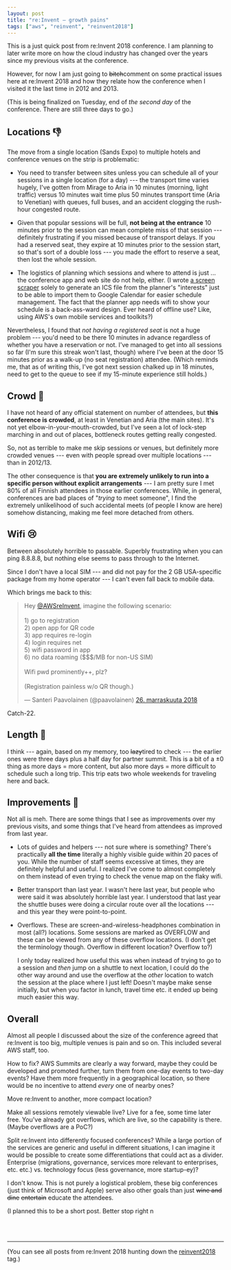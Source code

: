 ```yaml
---
layout: post
title: "re:Invent — growth pains"
tags: ["aws", "reinvent", "reinvent2018"]
---
```


This is a just quick post from re:Invent 2018 conference. I am
planning to later write more on how the cloud industry has changed
over the years since my previous visits at the conference.

However, for now I am just going to <strike>bitch</strike>comment on
some practical issues here at re:Invent 2018 and how they relate how
the conference when I visited it the last time in 2012 and 2013.

(This is being finalized on Tuesday, end of *the second day* of the
conference. There are still three days to go.)

## Locations 👎

The move from a single location (Sands Expo) to multiple hotels and
conference venues on the strip is problematic:

* You need to transfer between sites unless you can schedule all of
  your sessions in a single location (for a day) --- the transport
  time varies hugely, I've gotten from Mirage to Aria in 10 minutes
  (morning, light traffic) versus 10 minutes wait time plus 50 minutes
  transport time (Aria to Venetian) with queues, full buses, and
  an accident clogging the rush-hour congested route.

* Given that popular sessions will be full, **not being at the
  entrance** 10 minutes prior to the session can mean complete miss of
  that session --- definitely frustrating if you missed because of
  transport delays. If you had a reserved seat, they expire at 10
  minutes prior to the session start, so that's sort of a double loss
  --- you made the effort to reserve a seat, then lost the whole
  session.

* The logistics of planning which sessions and where to attend is just
  ... the conference app and web site do not help, either. (I wrote [a
  screen scraper](https://github.com/santtu/reinvent2ics) solely to
  generate an ICS file from the planner's "interests" just to be able
  to import them to Google Calendar for easier schedule
  management. The fact that the planner app needs wifi to show your
  schedule is a back-ass-ward design. Ever heard of offline use? Like,
  using AWS's own mobile services and toolkits?)

Nevertheless, I found that *not having a registered seat* is not a
huge problem --- you'd need to be there 10 minutes in advance
regardless of whether you have a reservation or not. I've managed to
get into all sessions so far (I'm sure this streak won't last, though)
where I've been at the door 15 minutes prior as a walk-up (no seat
registration) attendee. (Which reminds me, that as of writing this,
I've got next session chalked up in 18 minutes, need to get to the
queue to see if my 15-minute experience still holds.)

## Crowd 🤷

I have not heard of any official statement on number of attendees, but
**this conference is crowded**, at least in Venetian and Aria (the
main sites). It's not yet elbow-in-your-mouth-crowded, but I've seen a
lot of lock-step marching in and out of places, bottleneck routes
getting really congested.

So, not as terrible to make me skip sessions or venues, but definitely
more crowded venues --- even with people spread over multiple
locations --- than in 2012/13.

The other consequence is that **you are extremely unlikely to run into
a specific person without explicit arrangements** --- I am pretty sure
I met 80% of all Finnish attendees in those earlier
conferences. While, in general, conferences are bad places of
"*trying* to meet someone", I find the extremely unlikelihood of such
accidental meets (of people I know are here) somehow distancing,
making me feel more detached from others.

## Wifi 😢

Between absolutely horrible to passable. Superbly frustrating when you
can ping 8.8.8.8, but nothing else seems to pass through to the
Internet.

Since I don't have a local SIM --- and did not pay for the 2 GB
USA-specific package from my home operator --- I can't even fall back
to mobile data.

Which brings me back to this:

<blockquote class="twitter-tweet" data-lang="en"><p lang="en"
dir="ltr">Hey <a
href="https://twitter.com/AWSreInvent?ref_src=twsrc%5Etfw">@AWSreInvent</a>,
imagine the following scenario:<br><br>1) go to registration<br>2)
open app for QR code<br>3) app requires re-login<br>4) login requires
net<br>5) wifi password in app<br>6) no data roaming ($$$/MB for
non-US SIM)<br><br>Wifi pwd prominently++, plz?<br><br>(Registration
painless w/o QR though.)</p>&mdash; Santeri Paavolainen (@paavolainen)
<a
href="https://twitter.com/paavolainen/status/1066890425737375744?ref_src=twsrc%5Etfw">26. marraskuuta
2018</a>
</blockquote>
<script async src="https://platform.twitter.com/widgets.js" charset="utf-8"></script>

Catch-22.

## Length 🤔

I think --- again, based on my memory, too <strike>lazy</strike>tired
to check --- the earlier ones were three days plus a half day for
partner summit. This is a bit of a ±0 thing as more days = more
content, but also more days = more difficult to schedule such a long
trip. This trip eats two whole weekends for traveling here and back.

## Improvements 🙋

Not all is meh. There are some things that I see as improvements over
my previous visits, and some things that I've heard from attendees as
improved from last year.

* Lots of guides and helpers --- not sure where is something? There's
  practically **all the time** literally a highly visible guide within
  20 paces of you. While the number of staff seems excessive at times,
  they are definitely helpful and useful. I realized I've come to
  almost completely on them instead of even trying to check
  the venue map on the flaky wifi.

* Better transport than last year. I wasn't here last year, but people
  who were said it was absolutely horrible last year. I understood
  that last year the shuttle buses were doing a circular route over
  all the locations --- and this year they were point-to-point.

* Overflows. These are screen-and-wireless-headphones combination in
  most (all?) locations. Some sessions are marked as OVERFLOW and
  these can be viewed from any of these overflow locations. (I don't
  get the terminology though. Overflow in different location? Overflow
  to?)

  I only today realized how useful this was when instead of trying to
  go to a session and *then* jump on a shuttle to next location, I
  could do the other way around and use the overflow at the *other*
  location to watch the session at the place where I just left!
  Doesn't maybe make sense initially, but when you factor in lunch,
  travel time etc. it ended up being much easier this way.

## Overall

Almost all people I discussed about the size of the conference agreed
that re:Invent is too big, multiple venues is pain and so on. This
included several AWS staff, too.

How to fix? AWS Summits are clearly a way forward, maybe they could be
developed and promoted further, turn them from one-day events to
two-day events? Have them more frequently in a geographical location,
so there would be no incentive to attend *every* one of nearby ones?

Move re:Invent to another, more compact location?

Make all sessions remotely viewable live? Live for a fee, some time
later free. You've already got overflows, which are live, so the
capability is there. (Maybe overflows are a PoC?)

Split re:Invent into differently focused conferences? While a large
portion of the services are generic and useful in different
situations, I can imagine it would be possible to create some
differentiations that could act as a divider. Enterprise (migrations,
governance, services more relevant to enterprises, etc. etc.)
vs. technology focus (less governance, more startup-ey)?

I don't know. This is not purely a logistical problem, these big
conferences (just think of Microsoft and Apple) serve also other goals
than just <strike>wine and dine</strike> <strike>entertain</strike>
educate the attendees.

(I planned this to be a short post. Better stop right n

<br/>
<br/>

----

(You can see all posts from re:Invent 2018 hunting down the
[reinvent2018](/tags.html#reinvent2018-ref) tag.)
